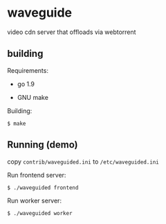 # waveguide

video cdn server that offloads via webtorrent


## building

Requirements:

* go 1.9

* GNU make

Building:

    $ make
    
## Running (demo)


copy `contrib/waveguided.ini` to `/etc/waveguided.ini`

Run frontend server:

    $ ./waveguided frontend
    
Run worker server:
    
    $ ./waveguided worker

